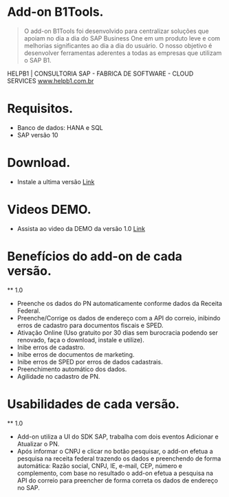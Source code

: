 # Add-on B1Tools. 

 > O add-on B1Tools foi desenvolvido para centralizar soluções que apoiam no dia a dia do SAP Business One em um produto leve e com melhorias significantes ao dia a dia do usuário. O nosso objetivo é desenvolver ferramentas aderentes a todas as empresas que utilizam o SAP B1.

HELPB1 | CONSULTORIA SAP - FABRICA DE SOFTWARE - CLOUD SERVICES
www.helpb1.com.br 

# Requisitos.

* Banco de dados: HANA e SQL
* SAP versão 10

# Download.

* Instale a ultima versão [Link](https://github.com/HelpB1/AddonHelpBuscaReceitaCEP-Free/releases/latest)

# Videos DEMO.

* Assista ao video da DEMO da versão 1.0 [Link](https://drive.google.com/file/d/12KSHUEGxWIsx46pTIiZxvyGnV3SNYbGO/view?usp=sharing)

# Benefícios do add-on de cada versão.

** 1.0
* Preenche os dados do PN automaticamente conforme dados da Receita Federal.
* Preenche/Corrige os dados de endereço com a API do correio, inibindo erros de cadastro para documentos fiscais e SPED. 
* Ativação Online (Uso gratuito por 30 dias sem burocracia podendo ser renovado, faça o download, instale e utilize).
* Inibe erros de cadastro.
* Inibe erros de documentos de marketing.
* Inibe erros de SPED por erros de dados cadastrais.
* Preenchimento automático dos dados.
* Agilidade no cadastro de PN.

# Usabilidades de cada versão.

** 1.0
* Add-on utiliza a UI do SDK SAP, trabalha com dois eventos Adicionar e Atualizar o PN.
* Após informar o CNPJ e clicar no botão pesquisar, o add-on efetua a pesquisa na receita federal trazendo os dados e preenchendo de forma automática: Razão social, CNPJ, IE, e-mail, CEP, número e complemento, com base no resultado o add-on efetua a pesquisa na API do correio para preencher de forma correta os dados de endereço no SAP.





